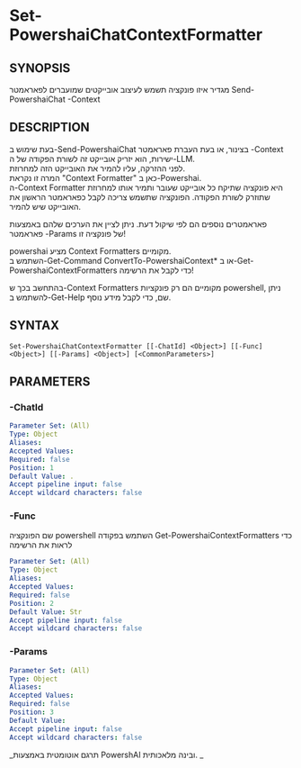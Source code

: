 ﻿---
external help file: powershai-help.xml
schema: 2.0.0
powershai: true
---

# Set-PowershaiChatContextFormatter

## SYNOPSIS <!--!= @#Synop !-->
מגדיר איזו פונקציה תשמש לעיצוב אובייקטים שמועברים לפאראמטר Send-PowershaiChat -Context

## DESCRIPTION <!--!= @#Desc !-->
בעת שימוש ב-Send-PowershaiChat בצינור, או בעת העברת פאראמטר -Context ישירות, הוא יזריק אובייקט זה לשורת הפקודה של ה-LLM.  
לפני ההזרקה, עליו להמיר את האובייקט הזה למחרוזת.  
המרה זו נקראת "Context Formatter" כאן ב-Powershai.  
ה-Context Formatter היא פונקציה שתיקח כל אובייקט שעובר ותמיר אותו למחרוזת שתוזרק לשורת הפקודה.
הפונקציה שתשמש צריכה לקבל כפאראמטר הראשון את האובייקט שיש להמיר.  

פאראמטרים נוספים הם לפי שיקול דעת. ניתן לציין את הערכים שלהם באמצעות פאראמטר -Params של פונקציה זו!

powershai מציע Context Formatters מקומיים.  
השתמש ב-Get-Command ConvertTo-PowershaiContext* או ב-Get-PowershaiContextFormatters כדי לקבל את הרשימה!

בהתחשב בכך ש-Context Formatters מקומיים הם רק פונקציות powershell, ניתן להשתמש ב-Get-Help שם, כדי לקבל מידע נוסף.

## SYNTAX <!--!= @#Syntax !-->

```
Set-PowershaiChatContextFormatter [[-ChatId] <Object>] [[-Func] <Object>] [[-Params] <Object>] [<CommonParameters>]
```

## PARAMETERS <!--!= @#Params !-->

### -ChatId

```yml
Parameter Set: (All)
Type: Object
Aliases: 
Accepted Values: 
Required: false
Position: 1
Default Value: .
Accept pipeline input: false
Accept wildcard characters: false
```

### -Func
שם הפונקציה powershell
השתמש בפקודה Get-PowershaiContextFormatters כדי לראות את הרשימה

```yml
Parameter Set: (All)
Type: Object
Aliases: 
Accepted Values: 
Required: false
Position: 2
Default Value: Str
Accept pipeline input: false
Accept wildcard characters: false
```

### -Params

```yml
Parameter Set: (All)
Type: Object
Aliases: 
Accepted Values: 
Required: false
Position: 3
Default Value: 
Accept pipeline input: false
Accept wildcard characters: false
```




<!--PowershaiAiDocBlockStart-->
_תרגם אוטומטית באמצעות PowershAI ובינה מלאכותית. 
_
<!--PowershaiAiDocBlockEnd-->
